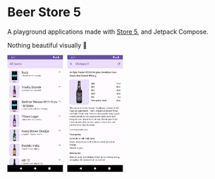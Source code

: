 # Beer Store 5

A playground applications made with [Store 5](https://github.com/MobileNativeFoundation/Store), and Jetpack Compose.

Nothing beautiful visually 🤷‍

<div style="display:flex;" >
<img src="https://github.com/vshkl/BeerStore5/blob/main/screenshots/screenshot_01.png" width="25%%" >
<img style="margin-left:10px;" src="https://github.com/vshkl/BeerStore5/blob/main/screenshots/screenshor_02.png" width="25%" >
</div>
